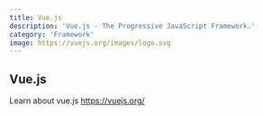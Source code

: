 ```yaml
---
title: Vue.js
description: 'Vue.js - The Progressive JavaScript Framework.'
category: 'Framework'
image: https://vuejs.org/images/logo.svg
---
```


## Vue.js

Learn about vue.js https://vuejs.org/
